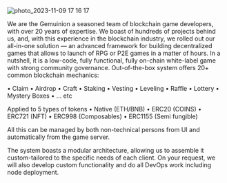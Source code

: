 
![photo_2023-11-09 17 16 17](https://github.com/GemunIon/.github/assets/185285/36f7e32e-c12c-430c-a3b2-2aa1ef98cdd6)


We are the Gemuinion a seasoned team of blockchain game developers, with over 20 years of expertise. We boast of hundreds of projects behind us, and, with this experience in the blockchain industry, we rolled out our all-in-one solution — an advanced framework for building decentralized games that allows to launch of RPG or P2E games in a matter of hours. In a nutshell, it is a low-code, fully functional, fully on-chain white-label game with strong community governance. Out-of-the-box system offers 20+ common blockchain mechanics:

• Claim
• Airdrop
• Craft
• Staking
• Vesting
• Leveling
• Raffle
• Lottery
• Mystery Boxes
• … etc

Applied to 5 types of tokens
• Native (ETH/BNB)
• ERC20 (COINS)
• ERC721 (NFT)
• ERC998 (Composables)
• ERC1155 (Semi fungible)

All this can be managed by both non-technical persons from UI and automatically from the game server.

The system boasts a modular architecture, allowing us to assemble it custom-tailored to the specific needs of each client. On your request, we will also develop custom functionality and do all DevOps work including node deployment.
